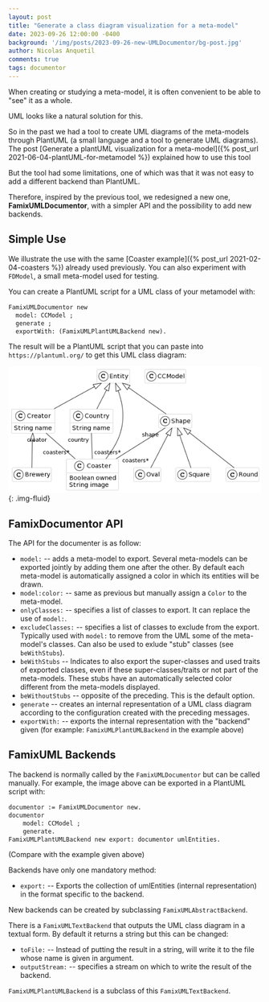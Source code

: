 ```yaml
---
layout: post
title: "Generate a class diagram visualization for a meta-model"
date: 2023-09-26 12:00:00 -0400
background: '/img/posts/2023-09-26-new-UMLDocumentor/bg-post.jpg'
author: Nicolas Anquetil
comments: true
tags: documentor
---
```


When creating or studying a meta-model, it is often convenient to be able to "see" it as a whole.

UML looks like a natural solution for this.

So in the past we had a tool to create UML diagrams of the meta-models through PlantUML (a small language and a tool to generate UML diagrams).
The post [Generate a plantUML visualization for a meta-model]({% post_url 2021-06-04-plantUML-for-metamodel %}) explained how to use this tool

But the tool had some limitations, one of which was that it was not easy to add a different backend than PlantUML.

Therefore, inspired by the previous tool, we redesigned a new one, **FamixUMLDocumentor**, with a simpler API and the possibility to add new backends.

## Simple Use

We illustrate the use with the same [Coaster example]({% post_url 2021-02-04-coasters %}) already used previously.
You can also experiment with `FDModel`, a small meta-model used for testing.

You can create a PlantUML script for a UML class of your metamodel with:

```smalltalk
FamixUMLDocumentor new
  model: CCModel ;
  generate ;
  exportWith: (FamixUMLPlantUMLBackend new).
```

The result will be a PlantUML script that you can paste into `https://plantuml.org/` to get this UML class diagram:

![Generated UML class of the Coaster meta-model](/img/posts/2023-09-26-new-UMLDocumentor/CCModel-plantUML.png){: .img-fluid}

## FamixDocumentor API

The API for the documenter is as follow:

- `model:` -- adds a meta-model to export. Several meta-models can be exported jointly by adding them one after the other.
By default each meta-model is automatically assigned a color in which its entities will be drawn.
- `model:color:` -- same as previous but manually assign a `Color` to the meta-model.
- `onlyClasses:` -- specifies a list of classes to export. It can replace the use of `model:`.
- `excludeClasses:` -- specifies a list of classes to exclude from the export.
Typically used with `model:` to remove from the UML some of the meta-model's classes.
Can also be used to exlude "stub" classes (see `beWithStubs`).
- `beWithStubs` -- Indicates to also export the super-classes and used traits of exported classes, even if these super-classes/traits or not part of the meta-models. These stubs have an automatically selected color different from the meta-models displayed.
- `beWithoutStubs` -- opposite of the preceding. This is the default option.
- `generate` -- creates an internal representation of a UML class diagram according to the configuration created with the preceding messages.
- `exportWith:` -- exports the internal representation with the "backend" given (for example: `FamixUMLPlantUMLBackend` in the example above)

## FamixUML Backends

The backend is normally called by the `FamixUMLDocumentor` but can be called manually.
For example, the image above can be exported in a PlantUML script with:

```smalltalk
documentor := FamixUMLDocumentor new.
documentor
    model: CCModel ;
    generate.
FamixUMLPlantUMLBackend new export: documentor umlEntities.
```

 (Compare with the example given above)

Backends have only one mandatory method:
- `export:` -- Exports the collection of umlEntities (internal representation) in the format specific to the backend.

New backends can be created by subclassing `FamixUMLAbstractBackend`.

There is a `FamixUMLTextBackend` that outputs the UML class diagram in a textual form. 
By default it returns a string but this can be changed:
- `toFile:` -- Instead of putting the result in a string, will write it to the file whose name is given in argument.
- `outputStream:` -- specifies a stream on which to write the result of the backend.

`FamixUMLPlantUMLBackend` is a subclass of this `FamixUMLTextBackend`.